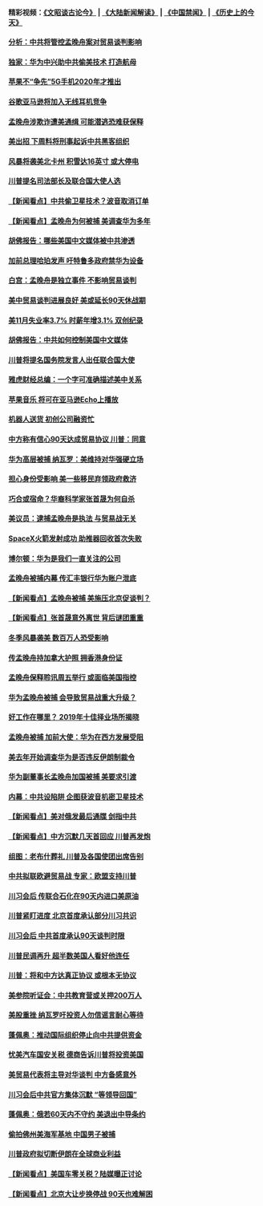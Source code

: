 #### 精彩视频：[《文昭谈古论今》](https://github.com/gfw-breaker/wenzhao/blob/master/README.md?t=12082131) | [《大陆新闻解读》](https://github.com/gfw-breaker/ntdtv-comedy/blob/master/README.md?t=12082131) | [《中国禁闻》](https://github.com/gfw-breaker/ntdtv-news/blob/master/README.md?t=12082131) | [《历史上的今天》](https://github.com/gfw-breaker/today-in-history/blob/master/README.md?t=12082131) 

#### [分析：中共将管控孟晚舟案对贸易谈判影响](../pages/nsc412/n10899115.md?t=12082131) 

#### [独家：华为中兴助中共偷美技术 打造航母](../pages/nsc412/n10899158.md?t=12082131) 

#### [苹果不“争先”5G手机2020年才推出](../pages/nsc412/n10898579.md?t=12082131) 

#### [谷歌亚马逊将加入无线耳机竞争](../pages/nsc412/n10898571.md?t=12082131) 

#### [孟晚舟涉欺诈遭美通缉 可能潜逃恐难获保释](../pages/nsc412/n10898102.md?t=12082131) 

#### [美出招  下周料将刑事起诉中共黑客组织](../pages/nsc412/n10898123.md?t=12082131) 

#### [风暴将袭美北卡州 积雪达16英寸 或大停电](../pages/nsc412/n10898065.md?t=12082131) 

#### [川普提名司法部长及联合国大使人选](../pages/nsc412/n10897945.md?t=12082131) 

#### [【新闻看点】中共偷卫星技术？波音取消订单](../pages/nsc412/n10897878.md?t=12082131) 

#### [【新闻看点】孟晚舟为何被捕 美调查华为多年](../pages/nsc412/n10897596.md?t=12082131) 

#### [胡佛报告：哪些美国中文媒体被中共渗透](../pages/nsc412/n10896480.md?t=12082131) 

#### [加前总理哈珀发声 吁特鲁多政府禁华为设备](../pages/nsc412/n10898039.md?t=12082131) 

#### [白宫：孟晚舟是独立事件 不影响贸易谈判](../pages/nsc412/n10897915.md?t=12082131) 

#### [美中贸易谈判进展良好 美或延长90天休战期](../pages/nsc412/n10897855.md?t=12082131) 

#### [美11月失业率3.7% 时薪年增3.1% 双创纪录](../pages/nsc412/n10897528.md?t=12082131) 

#### [胡佛报告：中共如何控制美国中文媒体](../pages/nsc412/n10896358.md?t=12082131) 

#### [川普将提名国务院发言人出任联合国大使](../pages/nsc412/n10896834.md?t=12082131) 

#### [雅虎财经总编：一个字可准确描述美中关系](../pages/nsc412/n10896917.md?t=12082131) 

#### [苹果音乐 将可在亚马逊Echo上播放](../pages/nsc412/n10896675.md?t=12082131) 

#### [机器人送货 初创公司融资忙](../pages/nsc412/n10896659.md?t=12082131) 

#### [中方称有信心90天达成贸易协议 川普：同意](../pages/nsc412/n10896579.md?t=12082131) 

#### [华为高层被捕 纳瓦罗：美维持对华强硬立场](../pages/nsc412/n10896049.md?t=12082131) 

#### [担心身份受影响 美一些移民弃领政府救济](../pages/nsc412/n10895898.md?t=12082131) 

#### [巧合或宿命？华裔科学家张首晟为何自杀](../pages/nsc412/n10895275.md?t=12082131) 

#### [美议员：逮捕孟晚舟是执法 与贸易战无关](../pages/nsc412/n10895851.md?t=12082131) 

#### [SpaceX火箭发射成功 助推器回收首次失败](../pages/nsc412/n10895996.md?t=12082131) 

#### [博尔顿：华为是我们一直关注的公司](../pages/nsc412/n10895818.md?t=12082131) 

#### [孟晚舟被捕内幕  传汇丰银行华为账户泄底](../pages/nsc412/n10895828.md?t=12082131) 

#### [【新闻看点】孟晚舟被捕 美施压北京促谈判？](../pages/nsc412/n10895382.md?t=12082131) 

#### [【新闻看点】张首晟意外离世 背后谜团重重](../pages/nsc412/n10895539.md?t=12082131) 

#### [冬季风暴袭美 数百万人恐受影响](../pages/nsc412/n10895683.md?t=12082131) 

#### [传孟晚舟持加拿大护照 拥香港身份证](../pages/nsc412/n10895690.md?t=12082131) 

#### [孟晚舟保释聆讯周五举行 或面临美国指控](../pages/nsc412/n10895440.md?t=12082131) 

#### [华为孟晚舟被捕 会导致贸易战重大升级？](../pages/nsc412/n10895349.md?t=12082131) 

#### [好工作在哪里？ 2019年十佳择业场所揭晓](../pages/nsc412/n10893916.md?t=12082131) 

#### [孟晚舟被捕 加前大使：华为在西方发展受阻](../pages/nsc412/n10894033.md?t=12082131) 

#### [美去年开始调查华为是否违反伊朗制裁令](../pages/nsc412/n10335920.md?t=12082131) 

#### [华为副董事长孟晚舟加国被捕 美要求引渡](../pages/nsc412/n10893616.md?t=12082131) 

#### [内幕：中共设陷阱 企图获波音机密卫星技术](../pages/nsc412/n10893761.md?t=12082131) 

#### [【新闻看点】美对俄发最后通牒 剑指中共](../pages/nsc412/n10893354.md?t=12082131) 

#### [【新闻看点】中方沉默几天首回应 川普再发炮](../pages/nsc412/n10893156.md?t=12082131) 

#### [组图：老布什葬礼 川普及各国使团出席告别](../pages/nsc412/n10892998.md?t=12082131) 

#### [中共拟联欧避贸易战 专家：欧盟支持川普](../pages/nsc412/n10893281.md?t=12082131) 

#### [川习会后 传联合石化在90天内进口美原油](../pages/nsc412/n10893241.md?t=12082131) 

#### [川普紧盯进度 北京首度承认部分川习共识](../pages/nsc412/n10893089.md?t=12082131) 

#### [川习会后 中共首度承认90天谈判时限](../pages/nsc412/n10891819.md?t=12082131) 

#### [川普民调再升 超半数美国人看好他连任](../pages/nsc412/n10891749.md?t=12082131) 

#### [川普：将和中方达真正协议 或根本无协议](../pages/nsc412/n10891907.md?t=12082131) 

#### [美参院听证会：中共教育营或关押200万人](../pages/nsc412/n10891133.md?t=12082131) 

#### [美股重挫 纳瓦罗吁投资人勿信谣言耐心等待](../pages/nsc412/n10891563.md?t=12082131) 

#### [蓬佩奥：推动国际组织停止向中共提供资金](../pages/nsc412/n10891425.md?t=12082131) 

#### [忧美汽车国安关税 德商告诉川普将投资美国](../pages/nsc412/n10891443.md?t=12082131) 

#### [美贸易代表将主导对华谈判 中方备感意外](../pages/nsc412/n10891328.md?t=12082131) 

#### [川习会后中共官方集体沉默 “等领导回国”](../pages/nsc412/n10891144.md?t=12082131) 

#### [蓬佩奥：俄若60天内不守约 美退出中导条约](../pages/nsc412/n10891258.md?t=12082131) 

#### [偷拍佛州美海军基地 中国男子被捕](../pages/nsc412/n10891201.md?t=12082131) 

#### [川普政府拟切断伊朗在全球商业利益](../pages/nsc412/n10891131.md?t=12082131) 

#### [【新闻看点】美国车零关税？陆媒曝正讨论](../pages/nsc412/n10891056.md?t=12082131) 

#### [【新闻看点】北京大让步换停战 90天也难解困](../pages/nsc412/n10890889.md?t=12082131) 

